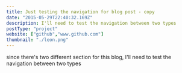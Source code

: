 ```yaml
---
title: Just testing the navigation for blog post - copy
date: "2015-05-29T22:40:32.169Z"
description: I'll need to test the navigation between two types
postType: "project"
website: ["github","www.github.com"]
thumbnail: "./leon.png"
---
```


since there's two different section for this blog, I'll need to test the navigation between two types